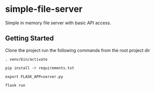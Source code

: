 # simple-file-server

Simple in memory file server with basic API access. 

## Getting Started

Clone the project
run the following commands from the root project dir

```. venv/bin/activate```

```pip install -r requirements.txt```

```export FLASK_APP=server.py```

```flask run```
